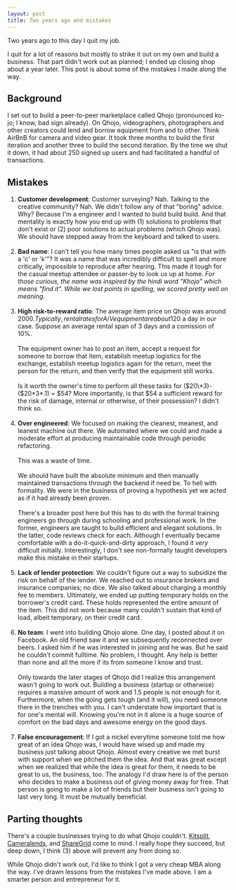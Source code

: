 ```yaml
---
layout: post
title: Two years ago and mistakes 
---
```


Two years ago to this day I quit my job.

I quit for a lot of reasons but mostly to strike it out on my own and build a business. That part didn't work out as planned; I ended up closing shop about a year later. This post is about some of the mistakes I made along the way.

## Background

I set out to build a peer-to-peer marketplace called Qhojo (pronounced ko-jo; I know, bad sign already). On Qhojo, videographers, photographers and other creators could lend and borrow equipment from and to other. Think AirBnB for camera and video gear. It took three months to build the first iteration and another three to build the second iteration. By the time we shut it down, it had about 250 signed up users and had facilitated a handful of transactions.

## Mistakes

1. **Customer development**: Customer surveying? Nah. Talking to the creative community? Nah. We didn't follow any of that "boring" advice. Why? Because I'm a engineer and I wanted to build build build. And that mentality is exactly how you end up with (1) solutions to problems that don't exist or (2) poor solutions to actual problems (which Qhojo was). We should have stepped away from the keyboard and talked to users. 
<br/><br/>
2. **Bad name**: I can't tell you how many times people asked us "is that with a 'c' or 'k'"? It was a name that was incredibly difficult to spell and more critically, impossible to reproduce after hearing. This made it tough for the casual meetup attendee or passer-by to look us up at home. *For those curious, the name was inspired by the hindi word "Khojo" which means "find it". While we lost points in spelling, we scored pretty well on meaning.*
<br/><br/>
3. **High risk-to-reward ratio**: The average item price on Qhojo was around $2000. Typically, rental rates for A/V equipment are about 1% of their total price so ~$20 a day in our case.  Suppose an average rental span of 3 days and a comission of 10%.<br/><br/>The equipment owner has to post an item, accept a request for someone to borrow that item, establish meetup logistics for the exchange, establish meetup logistics again for the return, meet the person for the return, and then verify that the equipment still works. <br/><br/>Is it worth the owner's time to perform all these tasks for ($20\*3)-($20\*3\*.1) = $54? More importantly, is that $54 a sufficient reward for the risk of damage, internal or otherwise, of their possession? I didn't think so.
<br/><br/>
4. **Over engineered**: We focused on making the cleanest, meanest, and leanest machine out there. We automated where we could and made a moderate effort at producing maintainable code through periodic refactoring. <br/><br/>This was a waste of time.<br/><br/> We should have built the absolute minimum and then manually maintained transactions through the backend if need be. To hell with formality. We were in the business of proving a hypothesis yet we acted as if it had already been proven.<br/><br/>There's a broader post here but this has to do with the formal training engineers go through during schooling and professional work. In the former, engineers are taught to build efficient and elegant solutions. In the latter, code reviews check for each. Although I eventually became comfortable with a do-it-quick-and-dirty approach, I found it *very* difficult initially. Interestingly, I don't see non-formally taught developers make this mistake in their startups. 
<br/><br/>
5. **Lack of lender protection**: We couldn't figure out a way to subsidize the risk on behalf of the lender. We reached out to insurance brokers and insurance companies; no dice. We also talked about charging a monthly fee to members. Ultimately, we ended up putting temporary holds on the borrower's credit card. These holds represented the entire amount of the item. This did not work because many couldn't sustain that kind of load, albeit temporary, on their credit card. 
<br/><br/>
6. **No team**: I went into building Qhojo alone. One day, I posted about it on Facebook. An old friend saw it and we subsequently reconnected over beers. I asked him if he was interested in joining and he was. But he said he couldn't commit fulltime. No problem, I thought. Any help is better than none and all the more if its from someone I know and trust.
<br/><br/>
Only towards the later stages of Qhojo did I realize this arrangement wasn't going to work out. Building a business (startup or otherwise) requires a massive amount of work and 1.5 people is not enough for it. Furthermore, when the going gets tough (and it will), you need someone there in the trenches with you. I can't understate how important that is for one's mental will. Knowing you're not in it alone is a huge source of comfort on the bad days and awesome energy on the good days.
<br/><br/>
7. **False encouragement**: If I got a nickel everytime someone told me how great of an idea Qhojo was, I would have wised up and made my business just talking about Qhojo. Almost every creative we met burst with support when we pitched them the idea. And that was great except when we realized that while the idea is great for them, it needs to be great to us, the business, too. The analogy I'd draw here is of the person who decides to make a business out of giving money away for free. That person is going to make a lot of friends but their business isn't going to last very long. It must be mutually beneficial. 

## Parting thoughts

There's a couple businesses trying to do what Qhojo couldn't. [Kitsplit](https://kitsplit.com/), [Cameralends](https://www.cameralends.com/), and [ShareGrid](http://www.sharegrid.com/) come to mind. I really hope they succeed, but deep down, I think (3) above will prevent any from doing so.

While Qhojo didn't work out, I'd like to think I got a very cheap MBA along the way. I've drawn lessons from the mistakes I've made above. I am a smarter person and entrepreneur for it. 
